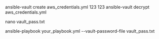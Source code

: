 
ansible-vault create aws_credentials.yml
123
123
ansible-vault decrypt aws_credentials.yml

nano vault_pass.txt 

ansible-playbook your_playbook.yml --vault-password-file vault_pass.txt

